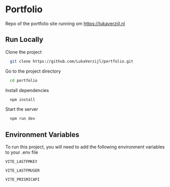 
# Portfolio

Repo of the portfolio site running om https://lukaverzijl.nl




## Run Locally

Clone the project

```bash
  git clone https://github.com/LukaVerzijl/portfolio.git
```

Go to the project directory

```bash
  cd portfolio
```

Install dependencies

```bash
  npm install
```

Start the server

```bash
  npm run dev
```


## Environment Variables

To run this project, you will need to add the following environment variables to your .env file

`VITE_LASTFMKEY`

`VITE_LASTFMUSER`

`VITE_PRISMICAPI`

